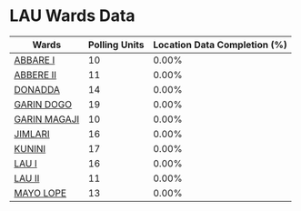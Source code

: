 
# LAU Wards Data

| Wards | Polling Units | Location Data Completion (%) |
| ---- | ----- | ------- |
| [ABBARE I](./wards/19249-abbare-i) | 10 | 0.00% |
| [ABBERE II](./wards/19250-abbere-ii) | 11 | 0.00% |
| [DONADDA](./wards/19251-donadda) | 14 | 0.00% |
| [GARIN DOGO](./wards/19252-garin-dogo) | 19 | 0.00% |
| [GARIN MAGAJI](./wards/19253-garin-magaji) | 10 | 0.00% |
| [JIMLARI](./wards/19254-jimlari) | 16 | 0.00% |
| [KUNINI](./wards/19255-kunini) | 17 | 0.00% |
| [LAU I](./wards/19256-lau-i) | 16 | 0.00% |
| [LAU II](./wards/19257-lau-ii) | 11 | 0.00% |
| [MAYO LOPE](./wards/19258-mayo-lope) | 13 | 0.00% |




